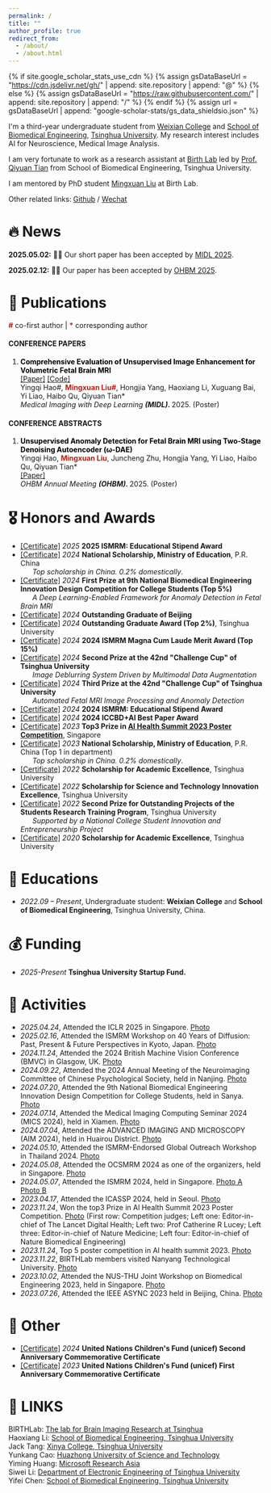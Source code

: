 ```yaml
---
permalink: /
title: ""
author_profile: true
redirect_from: 
  - /about/
  - /about.html
---
```


{% if site.google_scholar_stats_use_cdn %}
{% assign gsDataBaseUrl = "https://cdn.jsdelivr.net/gh/" | append: site.repository | append: "@" %}
{% else %}
{% assign gsDataBaseUrl = "https://raw.githubusercontent.com/" | append: site.repository | append: "/" %}
{% endif %}
{% assign url = gsDataBaseUrl | append: "google-scholar-stats/gs_data_shieldsio.json" %}

<span class='anchor' id='about-me'></span>

I'm a third-year undergraduate student from [Weixian College](https://www.wxc.tsinghua.edu.cn) and [School of Biomedical Engineering](https://www.med.tsinghua.edu.cn/en/), [Tsinghua University](https://www.tsinghua.edu.cn/). My research interest includes AI for Neuroscience, Medical Image Analysis.

I am very fortunate to work as a research assistant at [Birth Lab](https://birthlab.github.io/) led by [Prof. Qiyuan Tian](https://www.med.tsinghua.edu.cn/info/1143/2126.htm) from School of Biomedical Engineering, Tsinghua University. 

I am mentored by PhD student [Mingxuan Liu](http://arktis2022.github.io) at Birth Lab.

Other related links: [Github](https://github.com/yingqihao2022) / [Wechat](../images/wechat.jpg) 

# 🔥 News
**2025.05.02:** 🎉🎉 Our short paper has been accepted by [MIDL 2025](https://2025.midl.io/).

**2025.02.12:** 🎉🎉 Our paper has been accepted by [OHBM 2025](https://www.humanbrainmapping.org/i4a/pages/index.cfm?pageid=4229).


# 📝 Publications 
<span style="color:#b02418; font-weight:bold;">#</span> co-first author | <span style="color:#b02418; font-weight:bold;">*</span> corresponding author <br> 

#### CONFERENCE PAPERS
<ol reversed>
  <li id="CA-Pub0"> 
    <span style="color:#000000; font-weight:bold;">Comprehensive Evaluation of Unsupervised Image Enhancement for Volumetric Fetal Brain MRI</span> <br>
    <a href="https://openreview.net/forum?id=RY54DHewSk">[Paper]</a> <a href="https://github.com/yingqihao2022/FetalBrainEnhancement">[Code]</a> <br> 
    Yingqi Hao#, <span style="color:#b02418; font-weight:bold;">Mingxuan Liu#</span>, Hongjia Yang, Haoxiang Li, Xuguang Bai, Yi Liao, Haibo Qu, Qiyuan Tian* <br>
    <i>Medical Imaging with Deep Learning <strong>(MIDL). </strong></i> 2025. (Poster)
  </li>
</ol>

#### CONFERENCE ABSTRACTS
<ol reversed>
  <li id="CA-Pub0"> 
    <span style="color:#000000; font-weight:bold;">Unsupervised Anomaly Detection for Fetal Brain MRI using Two-Stage Denoising Autoencoder (&#x3C9;-DAE)</span> <br>
    Yingqi Hao, <span style="color:#b02418; font-weight:bold;">Mingxuan Liu</span>, Juncheng Zhu, Hongjia Yang, Yi Liao, Haibo Qu, Qiyuan Tian*<br>
    <a href="https://hal.science/hal-04974207">[Paper]</a> <br> 
    <i> OHBM Annual Meeting <strong>(OHBM). </strong></i> 2025. (Poster)
  </li>

</ol>


# 🎖 Honors and Awards
- [[Certificate]](https://arktis2022.github.io/) *2025* **2025 ISMRM: Educational Stipend Award**
- [[Certificate]](https://img.erpweb.eu.org/imgs/2025/03/735b20353752c284.jpg) *2024* **National Scholarship, Ministry of Education**, P.R. China <br /> &nbsp; &nbsp; &nbsp; *Top scholarship in China. 0.2% domestically*.
- [[Certificate]](https://drive.google.com/file/d/1VYlwtxd4h-leijUuAW2cbnBj9PjgIWrQ/view?usp=sharing) *2024* **First Prize at 9th National Biomedical Engineering Innovation Design Competition for College Students (Top 5%)** <br /> &nbsp; &nbsp; &nbsp; *A Deep Learning-Enabled Framework for Anomaly Detection in Fetal Brain MRI*
- [[Certificate]](https://img.erpweb.eu.org/imgs/2024/07/6cac5893381c31d0.jpg) *2024* **Outstanding Graduate of Beijing**
- [[Certificate]](https://img.erpweb.eu.org/imgs/2024/07/b8f175077893bf72.jpg) *2024* **Outstanding Graduate Award (Top 2%)**, Tsinghua University
- [[Certificate]](https://img.erpweb.eu.org/imgs/2024/06/f5785a7f202d1499.jpg) *2024* **2024 ISMRM Magna Cum Laude Merit Award (Top 15%)**
- [[Certificate]](https://mp.weixin.qq.com/s/Oy85Q203XVaCIvwvRs9wfA) *2024* **Second Prize at the 42nd "Challenge Cup" of Tsinghua University** <br /> &nbsp; &nbsp; &nbsp; *Image Deblurring System Driven by Multimodal Data Augmentation*
- [[Certificate]](https://mp.weixin.qq.com/s/Oy85Q203XVaCIvwvRs9wfA) *2024* **Third Prize at the 42nd "Challenge Cup" of Tsinghua University** <br /> &nbsp; &nbsp; &nbsp; *Automated Fetal MRI Image Processing and Anomaly Detection*
- [[Certificate]](https://arktis2022.github.io/) *2024* **2024 ISMRM: Educational Stipend Award**
- [[Certificate]](https://img.erpweb.eu.org/imgs/2024/12/0b64f5dd23685207.jpg) *2024* **2024 ICCBD+AI Best Paper Award**
- [[Certificate]](https://img.erpweb.eu.org/imgs/2024/02/207b20e0e675d4fa.jpg) *2023* **Top3 Prize in [Al Health Summit 2023 Poster Competition](https://healthsummit.ai/main/abstracts/)**, Singapore
- [[Certificate]](https://img.erpweb.eu.org/imgs/2025/03/1646fe4986f106aa.jpg) *2023* **National Scholarship, Ministry of Education**, P.R. China (Top 1 in department) <br /> &nbsp; &nbsp; &nbsp; *Top scholarship in China. 0.2% domestically*.
- [[Certificate]](https://img.erpweb.eu.org/imgs/2024/06/3725764c812767de.jpg) *2022* **Scholarship for Academic Excellence**, Tsinghua University 
- [[Certificate]](https://img.erpweb.eu.org/imgs/2024/06/fa3e12191add4d53.jpg) *2022* **Scholarship for Science and Technology Innovation Excellence**, Tsinghua University 
- [[Certificate]](https://img.erpweb.eu.org/imgs/2024/06/de4438e28228284b.jpg) *2022* **Second Prize for Outstanding Projects of the Students Research Training Program**, Tsinghua University <br /> &nbsp; &nbsp; &nbsp; *Supported by a National College Student Innovation and Entrepreneurship Project*
- [[Certificate]](https://img.erpweb.eu.org/imgs/2024/06/8593b53040f7c593.jpg) *2020* **Scholarship for Academic Excellence**, Tsinghua University 

# 📖 Educations
- *2022.09 – Present*, Undergraduate student: **Weixian College** and **School of Biomedical Engineering**, Tsinghua University, China.


# 💰 Funding
- *2025-Present* **Tsinghua University Startup Fund.**

  
# 🎣 Activities
- *2025.04.24*, Attended the ICLR 2025 in Singapore. [Photo](https://img.erpweb.eu.org/imgs/2025/04/a419bf12012c5321.jpg)
- *2025.02.16*, Attended the ISMRM Workshop on 40 Years of Diffusion: Past, Present & Future Perspectives in Kyoto, Japan. [Photo](https://drive.google.com/file/d/1PB_3NYgY80Eziv8DedZvkEdgrSYU49aY/view?usp=sharing)
- *2024.11.24*, Attended the 2024 British Machine Vision Conference (BMVC) in Glasgow, UK. [Photo](https://img.erpweb.eu.org/imgs/2024/11/cb1c15b029cec4e7.jpg)
- *2024.09.22*, Attended the 2024 Annual Meeting of the Neuroimaging Committee of Chinese Psychological Society, held in Nanjing. [Photo](https://img.erpweb.eu.org/imgs/2024/09/67e9ff106746c091.jpg)
- *2024.07.20*, Attended the 9th National Biomedical Engineering Innovation Design Competition for College Students, held in Sanya. [Photo](https://img.erpweb.eu.org/imgs/2024/07/aed77c3330a9ef9c.jpg)
- *2024.07.14*, Attended the Medical Imaging Computing Seminar 2024 (MICS 2024), held in Xiamen. [Photo](https://img.erpweb.eu.org/imgs/2024/07/a4d7a1923b39dfa2.jpg)
- *2024.07.04*, Attended the ADVANCED IMAGING AND MICROSCOPY (AIM 2024), held in Huairou District. [Photo](https://img.erpweb.eu.org/imgs/2024/07/05c57542c5d7591a.jpg)
- *2024.05.10*, Attended the ISMRM-Endorsed Global Outreach Workshop in Thailand 2024. [Photo](https://img.erpweb.eu.org/imgs/2024/05/20292d7def1ae7b0.jpg)
- *2024.05.08*, Attended the OCSMRM 2024 as one of the organizers, held in Singapore. [Photo](https://img.erpweb.eu.org/imgs/2024/05/0bb68e1150ae04be.png)
- *2024.05.07*, Attended the ISMRM 2024, held in Singapore. [Photo A](https://img.erpweb.eu.org/imgs/2024/05/0bf1c7f9ac829f10.jpg) [Photo B](https://img.erpweb.eu.org/imgs/2024/05/a2646308883e4385.jpg)
- *2023.04.17*, Attended the ICASSP 2024, held in Seoul. [Photo](https://img.erpweb.eu.org/imgs/2024/04/0a91be3331527e5d.jpg)
- *2023.11.24*, Won the top3 Prize in Al Health Summit 2023 Poster Competition. [Photo](https://img.erpweb.eu.org/imgs/2024/02/207b20e0e675d4fa.jpg) (First row: Competition judges; Left one: Editor-in-chief of The Lancet Digital Health; Left two: Prof Catherine R Lucey; Left three: Editor-in-chief of Nature Medicine; Left four: Editor-in-chief of Nature Biomedical Engineering)
- *2023.11.24*, Top 5 poster competition in AI health summit 2023. [Photo](https://img.erpweb.eu.org/imgs/2024/02/2547ed7aa1423a38.jpg)
- *2023.11.22*, BIRTHLab members visited Nanyang Technological University. [Photo](https://img.erpweb.eu.org/imgs/2024/02/0cb68379b33a36d5.png)
- *2023.10.02*, Attended the NUS-THU Joint Workshop on Biomedical Engineering 2023, held in Singapore. [Photo](https://img.erpweb.eu.org/imgs/2024/02/5514cfe5a7abca58.png)
- *2023.07.26*, Attended the IEEE ASYNC 2023 held in Beijing, China. [Photo](https://img.erpweb.eu.org/imgs/2024/02/28f5198102433c57.png)
  
# 🫶 Other
- [[Certificate]](https://img.erpweb.eu.org/imgs/2024/06/379f54cbbf11e115.jpg) *2024* **United Nations Children's Fund (unicef) Second Anniversary Commemorative Certificate**
- [[Certificate]](https://img.erpweb.eu.org/imgs/2024/06/577a0ba3ae662a03.jpg) *2023* **United Nations Children's Fund (unicef) First Anniversary Commemorative Certificate**

# 🔗 LINKS
BIRTHLab: [The lab for Brain Imaging Research at Tsinghua](https://birthlab.github.io/)<br>Haoxiang Li: [School of Biomedical Engineering, Tsinghua University](https://lihaoxiang-20.github.io/)<br>Jack Tang: [Xinya College, Tsinghua University](https://mcjacktang.github.io/)<br>Yunkang Cao: [Huazhong University of Science and Technology](https://caoyunkang.github.io/)<br>Yiming Huang: [Microsoft Research Asia](https://yiyihum.github.io/)<br>Siwei Li: [Department of Electronic Engineering of Tsinghua University](https://hplqaq.github.io/)<br>Yifei Chen: [School of Biomedical Engineering, Tsinghua University](https://justlfc03.github.io/)

